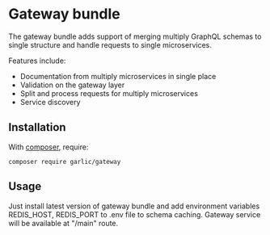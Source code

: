 # Gateway bundle

The gateway bundle adds support of merging multiply GraphQL schemas to single structure and handle requests to single microservices. 

Features include:
- Documentation from multiply microservices in single place
- Validation on the gateway layer
- Split and process requests for multiply microservices
- Service discovery

Installation
------------


With [composer](https://getcomposer.org), require:

`composer require garlic/gateway`

Usage
-----

Just install latest version of gateway bundle and add environment variables REDIS_HOST, REDIS_PORT to .env file to
schema caching. 
Gateway service will be available at "/main" route.